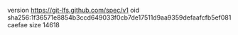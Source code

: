version https://git-lfs.github.com/spec/v1
oid sha256:1f36571e8854b3ccd649033f0cb7de17511d9aa9359defaafcfb5ef081caefae
size 14618
